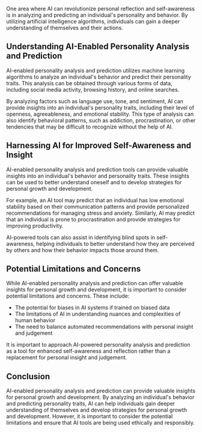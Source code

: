 
One area where AI can revolutionize personal reflection and self-awareness is in analyzing and predicting an individual's personality and behavior. By utilizing artificial intelligence algorithms, individuals can gain a deeper understanding of themselves and their actions.

Understanding AI-Enabled Personality Analysis and Prediction
------------------------------------------------------------

AI-enabled personality analysis and prediction utilizes machine learning algorithms to analyze an individual's behavior and predict their personality traits. This analysis can be obtained through various forms of data, including social media activity, browsing history, and online searches.

By analyzing factors such as language use, tone, and sentiment, AI can provide insights into an individual's personality traits, including their level of openness, agreeableness, and emotional stability. This type of analysis can also identify behavioral patterns, such as addiction, procrastination, or other tendencies that may be difficult to recognize without the help of AI.

Harnessing AI for Improved Self-Awareness and Insight
-----------------------------------------------------

AI-enabled personality analysis and prediction tools can provide valuable insights into an individual's behavior and personality traits. These insights can be used to better understand oneself and to develop strategies for personal growth and development.

For example, an AI tool may predict that an individual has low emotional stability based on their communication patterns and provide personalized recommendations for managing stress and anxiety. Similarly, AI may predict that an individual is prone to procrastination and provide strategies for improving productivity.

AI-powered tools can also assist in identifying blind spots in self-awareness, helping individuals to better understand how they are perceived by others and how their behavior impacts those around them.

Potential Limitations and Concerns
----------------------------------

While AI-enabled personality analysis and prediction can offer valuable insights for personal growth and development, it is important to consider potential limitations and concerns. These include:

* The potential for biases in AI systems if trained on biased data
* The limitations of AI in understanding nuances and complexities of human behavior
* The need to balance automated recommendations with personal insight and judgement

It is important to approach AI-powered personality analysis and prediction as a tool for enhanced self-awareness and reflection rather than a replacement for personal insight and judgement.

Conclusion
----------

AI-enabled personality analysis and prediction can provide valuable insights for personal growth and development. By analyzing an individual's behavior and predicting personality traits, AI can help individuals gain deeper understanding of themselves and develop strategies for personal growth and development. However, it is important to consider the potential limitations and ensure that AI tools are being used ethically and responsibly.
